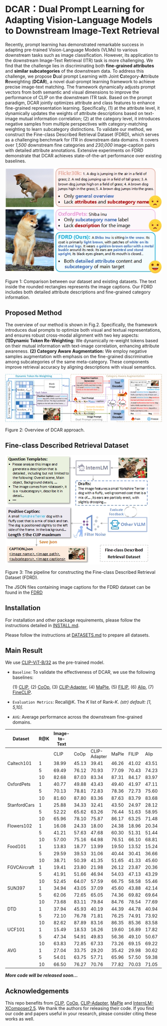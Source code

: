 # DCAR：Dual Prompt Learning for Adapting Vision-Language Models to Downstream Image-Text Retrieval
Recently, prompt learning has demonstrated remarkable success in adapting pre-trained Vision-Language Models (VLMs) to various downstream tasks such as image classification. However, its application to the downstream Image-Text Retrieval (ITR) task is more challenging. We find that the challenge lies in discriminating both **fine-grained attributes** and **similar subcategories** of the downstream data. To address this challenge, we propose **D**ual prompt Learning with Joint **C**ategory-**A**ttribute **R**eweighting (**DCAR**), a novel dual-prompt learning framework to achieve precise image-text matching. The framework dynamically adjusts prompt vectors from both semantic and visual dimensions to improve the performance of CLIP on the downstream ITR task. Based on the prompt paradigm, DCAR jointly optimizes attribute and class features to enhance fine-grained representation learning. Specifically, (1) at the attribute level, it dynamically updates the weights of attribute descriptions based on text-image mutual information correlation; (2) at the category level, it introduces negative samples from multiple perspectives with category-matching weighting to learn subcategory distinctions. To validate our method, we construct the Fine-class Described Retrieval Dataset (FDRD), which serves as a challenging benchmark for ITR in downstream data domains. It covers over *1,500* downstream fine categories and *230,000* image-caption pairs with detailed attribute annotations. Extensive experiments on FDRD demonstrate that DCAR achieves state-of-the-art performance over existing baselines.

![Figure 1](https://github.com/wyf202322/DCAR/blob/main/figure/fig1.jpg)

Figure 1: Comparison between our dataset and existing datasets. The text inside the rounded rectangles represents the image captions. Our FDRD includes both detailed attribute descriptions and fine-grained category information.

## Proposed Method
The overview of our method is shown in Fig.2. Specifically, the framework introduces dual prompts to optimize both visual and textual representations, and ensures robust cross-modal alignment with two key aspects: **(1)Dynamic Token Re-Weighting:** We dynamically re-weight tokens based on their mutual information with text-image correlation, enhancing attribute awareness. **(2) Category Aware Augmentation:** We employ negative samples augmentation with emphasis on the fine-grained discriminative among subcategories of the same meta-category. 
These components improve retrieval accuracy by aligning descriptions with visual semantics. 

![Figure 2](https://github.com/wyf202322/DCAR/blob/main/figure/fig2.png)

Figure 2: Overview of DCAR approach.

## Fine-class Described Retrieval Dataset
![Figure 3](https://github.com/wyf202322/DCAR/blob/main/figure/fig3.jpg)

Figure 3: The pipeline for constructing the Fine-class Described Retrieval Dataset (FDRD).

The JSON files containing image captions for the FDRD dataset can be found in the [FDRD](https://github.com/wyf202322/DCAR/blob/main/FDRD)

## Installation
For installation and other package requirements, please follow the instructions detailed in [INSTALL.md](https://github.com/wyf202322/DCAR/blob/main/INSTALL.md).

Please follow the instructions at [DATASETS.md](https://github.com/wyf202322/DCAR/blob/main/DATASETS.md) to prepare all datasets.

## Main Result

We use [CLIP-ViT-B/32](https://huggingface.co/models?library=open_clip) as the pre-trained model.

- `Baseline`: To validate the effectiveness of DCAR, we use the following baselines:

  (1) [CLIP](https://github.com/openai/CLIP), (2) [CoOp](https://github.com/KaiyangZhou/CoOp), (3) [CLIP-Adapter](https://github.com/gaopengcuhk/CLIP-Adapter), (4) [MaPle](https://github.com/muzairkhattak/multimodal-prompt-learning), (5) [FILIP](https://arxiv.org/abs/2111.07783), (6) [Alip](https://github.com/deepglint/ALIP), (7) [FineCLIP](https://github.com/Timsty1/FineCLIP).
- `Evaluation Metrics`: Recall@K. The *K* list of Rank-*K*. *(str) default: [1, 5,10].*
- `AVG`: Average performance across the downstream fine-grained domains.

| Dataset      | R@K  | Image-to-Text |       |         |       |       |       |          |       | Text-to-Image |       |         |       |       |       |          |       |
| ------------ | ---- | ------------- | ----- | ------- | ----- | ----- | ----- | -------- | ----- | ------------- | ----- | ------- | ----- | ----- | ----- | -------- | ----- |
|              |      | CLIP|CoOp| CLIP-Adapter | MaPle | FILIP | Alip  | FineCLIP | DCAR(Ours)  |CLIP | CoOp| CLIP-Adapter | MaPle | FILIP | Alip  | FineCLIP | DCAR(Ours) |
| Caltech101   | 1    | 38.99         | 45.13 | 39.41   | 46.26 | 41.02 | 43.51 | 46.46    | 48.13 | 32.17         | 29.70 | 30.22   | 29.69 | 33.23 | 35.86 | 37.20    | 36.78 |
|              | 5    | 69.49         | 76.12 | 70.93   | 77.09 | 70.43 | 74.23 | 77.75    | 80.14 | 64.54         | 60.81 | 60.44   | 60.97 | 65.21 | 68.94 | 71.43    | 70.16 |
|              | 10   | 82.68         | 87.03 | 83.34   | 87.31 | 84.17 | 83.97 | 85.24    | 89.00 | 78.66         | 75.86 | 75.42   | 76.55 | 78.84 | 80.15 | 82.24    | 82.31 |
| OxfordPets   | 1    | 40.77         | 49.88 | 43.43   | 49.40 | 41.97 | 47.11 | 48.45    | 52.88 | 30.69         | 31.59 | 29.19   | 30.50 | 31.28 | 36.63 | 35.93    | 39.82 |
|              | 5    | 70.13         | 78.81 | 72.83   | 78.36 | 72.73 | 75.60 | 75.88    | 81.80 | 55.52         | 59.61 | 54.21   | 57.94 | 57.38 | 61.01 | 66.78    | 69.56 |
|              | 10   | 81.60         | 87.80 | 83.36   | 87.63 | 83.79 | 83.68 | 85.17    | 90.93 | 68.38         | 72.14 | 67.08   | 71.16 | 69.77 | 76.81 | 80.43    | 81.08 |
| StanfordCars | 1    | 25.88         | 34.33 | 32.41   | 43.50 | 24.97 | 28.12 | 40.78    | 45.52 | 18.60         | 21.63 | 18.65   | 26.78 | 16.14 | 21.04 | 27.20    | 32.90 |
|              | 5    | 52.22         | 65.62 | 63.26   | 76.44 | 51.63 | 58.95 | 67.46    | 79.05 | 43.22         | 46.81 | 43.24   | 54.96 | 41.29 | 47.82 | 59.18    | 64.06 |
|              | 10   | 65.96         | 78.10 | 75.87   | 86.17 | 63.25 | 71.48 | 80.31    | 88.41 | 56.78         | 59.62 | 55.79   | 67.45 | 53.31 | 61.81 | 67.82    | 76.21 |
| Flowers102   | 1    | 16.08         | 24.33 | 18.00   | 24.38 | 18.96 | 20.34 | 20.75    | 26.04 | 12.87         | 12.11 | 10.32   | 12.38 | 13.75 | 13.56 | 16.16    | 18.56 |
|              | 5    | 41.21         | 57.63 | 47.68   | 60.30 | 51.31 | 51.44 | 54.18    | 62.47 | 39.59         | 36.19 | 33.94   | 37.92 | 40.55 | 40.20 | 42.97    | 43.65 |
|              | 10   | 57.00         | 75.16 | 64.98   | 76.51 | 66.10 | 68.81 | 72.85    | 78.83 | 58.14         | 52.11 | 49.17   | 55.66 | 58.62 | 59.51 | 60.59    | 61.30 |
| Food101      | 1    | 13.83         | 18.77 | 13.99   | 19.50 | 13.52 | 15.24 | 19.06    | 21.80 | 6.98          | 8.50  | 6.20    | 8.00  | 7.82  | 8.50  | 10.28    | 13.03 |
|              | 5    | 29.59         | 39.53 | 31.06   | 40.44 | 30.41 | 36.66 | 41.20    | 44.20 | 17.99         | 20.72 | 16.63   | 20.18 | 17.70 | 19.45 | 22.45    | 26.98 |
|              | 10   | 38.71         | 50.39 | 41.35   | 51.65 | 41.33 | 45.60 | 50.29    | 53.08 | 25.78         | 29.18 | 23.83   | 28.59 | 26.25 | 29.31 | 34.07    | 37.33 |
| FGVCAircraft | 1    | 19.41         | 23.80 | 21.98   | 26.12 | 23.87 | 20.36 | 22.33    | 28.94 | 18.93         | 12.84 | 12.48   | 14.12 | 19.13 | 18.72 | 20.96    | 20.47 |
|              | 5    | 41.91         | 51.66 | 46.94   | 54.03 | 47.13 | 43.29 | 53.64    | 56.43 | 42.12         | 30.36 | 30.54   | 31.56 | 43.54 | 41.52 | 43.31    | 44.04 |
|              | 10   | 52.45         | 64.07 | 57.59   | 66.75 | 58.58 | 55.46 | 64.43    | 68.32 | 52.50         | 40.56 | 40.02   | 42.33 | 53.65 | 51.72 | 55.31    | 55.60 |
| SUN397       | 1    | 34.94         | 43.05 | 37.09   | 45.60 | 43.88 | 42.14 | 42.53    | 47.34 | 23.48         | 19.03 | 19.97   | 18.62 | 30.22 | 29.97 | 29.28    | 34.30 |
|              | 5    | 62.06         | 72.65 | 65.05   | 74.36 | 69.82 | 69.64 | 69.07    | 75.29 | 49.03         | 42.55 | 44.43   | 41.26 | 59.12 | 58.51 | 54.49    | 61.11 |
|              | 10   | 73.68         | 83.11 | 79.84   | 84.76 | 78.54 | 77.69 | 79.72    | 88.91 | 62.55         | 55.94 | 57.86   | 54.00 | 69.34 | 67.23 | 63.83    | 72.78 |
|DTD          | 1    | 37.94         | 45.93 | 40.19   | 44.39 | 44.78 | 40.94 | 43.91    | 47.10 | 29.49         | 18.32 | 18.55   | 20.39 | 29.69 | 29.17 | 29.20    | 30.73 |
|              | 5    | 72.10         | 76.78 | 71.81   | 76.25 | 74.91 | 73.92 | 70.24    | 78.60 | 58.75         | 41.96 | 41.66   | 46.99 | 58.82 | 56.76 | 57.19    | 58.22 |
|              | 10   | 82.62         | 87.89 | 83.16   | 86.35 | 85.36 | 83.58 | 84.84    | 89.17 | 71.16         | 54.14 | 53.66   | 60.64 | 71.36 | 70.41 | 70.33    | 69.98 |
| UCF101       | 1    | 15.49         | 18.53 | 16.26   | 19.60 | 16.89 | 17.82 | 18.87    | 21.12 | 12.34         | 10.65 | 10.49   | 11.62 | 13.01 | 13.73 | 15.49    | 18.62 |
|              | 5    | 47.34         | 54.91 | 49.83   | 56.36 | 49.10 | 50.67 | 52.29    | 57.28 | 38.30         | 34.02 | 34.97   | 36.46 | 38.15 | 40.73 | 45.11    | 48.72 |
|              | 10   | 63.83         | 72.85 | 67.33   | 73.26 | 69.15 | 69.22 | 70.67    | 73.38 | 54.69         | 49.33 | 50.12   | 52.99 | 57.20 | 59.32 | 63.86    | 66.40 |
| AVG          | 1    | 27.04         | 33.75 | 29.20   | 35.42 | 29.98 | 30.62 | 33.68    | 37.65 | 20.62         | 18.26 | 17.34   | 19.12 | 21.59 | 23.02 | 24.63    | 27.25 |
|              | 5    | 54.01         | 63.75 | 57.71   | 65.96 | 57.50 | 59.38 | 62.41    | 68.36 | 45.45         | 41.45 | 40.01   | 43.14 | 46.86 | 48.33 | 51.43    | 54.06 |
|              | 10   | 66.50         | 76.27 | 70.76   | 77.82 | 70.03 | 71.05 | 74.84    | 80.00 | 58.74         | 54.32 | 52.55   | 56.60 | 59.82 | 61.81 | 64.28    | 67.00 |


***More code will be released soon...***

## Acknowledgements
This repo benefits from [CLIP](https://github.com/openai/CLIP), [CoOp](https://github.com/KaiyangZhou/CoOp), [CLIP-Adapter](https://github.com/gaopengcuhk/CLIP-Adapter), [MaPle](https://github.com/muzairkhattak/multimodal-prompt-learning) and [InternLM-XComposer2.5](https://github.com/InternLM/InternLM-XComposer). We thank the authors for releasing their code. If you find our code and papers useful in your research, please consider citing these works as well.
